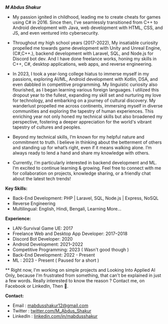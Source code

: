 ***M Abdus Shakur***

* My passion ignited in childhood, leading me to create cheats for games using C# in 2016. Since then, I've seamlessly transitioned from C++ to Android development with Java, web development with HTML, CSS, and JS, and even ventured into cybersecurity.

* Throughout my high school years (2017-2022), My insatiable curiosity propelled me towards game development with Unity and Unreal Engine,(C#,C++.), backend development with Laravel, SQL, and Node.js for Discord bot dev. And I have done freelance works, honing my skills in C++, C#, desktop applications, web apps, and reverse engineering. 

* In 2023, I took a year-long college hiatus to immerse myself in my passions, exploring AI/ML, Android development with Kotlin, DSA, and even dabbled in competitive programming. My linguistic curiosity also flourished, as I began learning various foreign languages. I utilized this dropout year to the fullest, expanding my skill set and nurturing my love for technology, and embarking on a journey of cultural discovery. My wanderlust propelled me across continents, immersing myself in diverse communities and exploring the tapestry of human experiences. This enriching year not only honed my technical skills but also broadened my perspective, fostering a deeper appreciation for the world's vibrant tapestry of cultures and peoples.

* Beyond my technical skills, I’m known for my helpful nature and commitment to truth. I believe in thinking about the betterment of others and standing up for what’s right, even if it means walking alone. I’m always ready to lend a hand and share my knowledge with others.

* Currently, I’m particularly interested in backend development and ML. I’m excited to continue learning & growing. Feel free to connect with me for collaboration on projects, knowledge sharing, or a friendly chat about the latest tech trends!

**Key Skills:**
* Back-End Development: PHP | Laravel, SQL, Node.js | Express, NoSQL
* Reverse Engineering
* Multilingual: English, Hindi, Bengali, Learning More...  

**Experience:**
* LAN-Survival Game UE: 2017
* Freelance Web and Desktop App Developer: 2017–2018
* Discord Bot Developer: 2020
* Android Development: 2021–2022
* Competitive Programming: 2023 ( Wasn't good though )
* Back-End Development: 2022 - Present
* ML : 2023 - Present ( Paused for a short )

** Right now, I'm working on simple projects and Looking Into Applied AI Only, because I'm frustrated from something, that can't be explained in just a few words. Really interested to know the reason ? Contact me, on Facebook or LinkedIn, Then 🙂.

**Contact:**

* Email    : mabdusshakur12@gmail.com
* Twitter  : <a href="https://twitter.com/M_Abdus_Shakur" target="_blank">twitter.com/M_Abdus_Shakur</a>
* LinkedIn : <a href="https://www.linkedin.com/in/mabdusshakur" target="_blank">linkedin.com/in/mabdusshakur</a>
